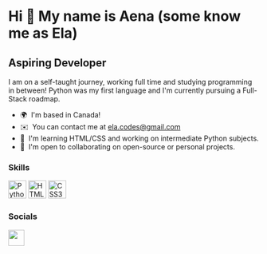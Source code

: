 Hi 👋 My name is Aena (some know me as Ela)
===========================================

Aspiring Developer
------------------

I am on a self-taught journey, working full time and studying programming in between! Python was my first language and I'm currently pursuing a Full-Stack roadmap.

* 🌍  I'm based in Canada!
* ✉️  You can contact me at [ela.codes@gmail.com](mailto:ela.codes@gmail.com)
* 🧠  I'm learning HTML/CSS and working on intermediate Python subjects.
* 🤝  I'm open to collaborating on open-source or personal projects.

### Skills

<p align="left">
<a href="https://www.python.org/" target="_blank" rel="noreferrer"><img src="https://raw.githubusercontent.com/danielcranney/readme-generator/main/public/icons/skills/python-colored.svg" width="36" height="36" alt="Python" /></a>
<a href="https://developer.mozilla.org/en-US/docs/Glossary/HTML5" target="_blank" rel="noreferrer"><img src="https://raw.githubusercontent.com/danielcranney/readme-generator/main/public/icons/skills/html5-colored.svg" width="36" height="36" alt="HTML5" /></a>
<a href="https://www.w3.org/TR/CSS/#css" target="_blank" rel="noreferrer"><img src="https://raw.githubusercontent.com/danielcranney/readme-generator/main/public/icons/skills/css3-colored.svg" width="36" height="36" alt="CSS3" /></a>
</p>


### Socials

<p align="left"> <a href="http://www.instagram.com/ela.codes" target="_blank" rel="noreferrer"><img src="https://raw.githubusercontent.com/danielcranney/readme-generator/main/public/icons/socials/instagram.svg" width="32" height="32" /></a></p>
